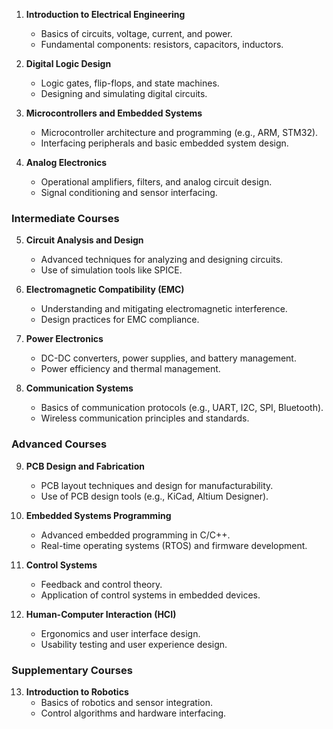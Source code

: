 1. **Introduction to Electrical Engineering**
    - Basics of circuits, voltage, current, and power.
    - Fundamental components: resistors, capacitors, inductors.
    
2. **Digital Logic Design**
    - Logic gates, flip-flops, and state machines.
    - Designing and simulating digital circuits.

3. **Microcontrollers and Embedded Systems**
    - Microcontroller architecture and programming (e.g., ARM, STM32).
    - Interfacing peripherals and basic embedded system design.
    
4. **Analog Electronics**
    - Operational amplifiers, filters, and analog circuit design.
    - Signal conditioning and sensor interfacing.

### Intermediate Courses
5. **Circuit Analysis and Design**
    - Advanced techniques for analyzing and designing circuits.
    - Use of simulation tools like SPICE.
    
6. **Electromagnetic Compatibility (EMC)**
    - Understanding and mitigating electromagnetic interference.
    - Design practices for EMC compliance.
    
7. **Power Electronics**
    - DC-DC converters, power supplies, and battery management.
    - Power efficiency and thermal management.
    
8. **Communication Systems**
    - Basics of communication protocols (e.g., UART, I2C, SPI, Bluetooth).
    - Wireless communication principles and standards.

### Advanced Courses
9. **PCB Design and Fabrication**
    - PCB layout techniques and design for manufacturability.
    - Use of PCB design tools (e.g., KiCad, Altium Designer).
    
10. **Embedded Systems Programming**
    - Advanced embedded programming in C/C++.
    - Real-time operating systems (RTOS) and firmware development.
    
11. **Control Systems**
    - Feedback and control theory.
    - Application of control systems in embedded devices.
    
12. **Human-Computer Interaction (HCI)**
    - Ergonomics and user interface design.
    - Usability testing and user experience design.

### Supplementary Courses
13. **Introduction to Robotics**
    - Basics of robotics and sensor integration.
    - Control algorithms and hardware interfacing.